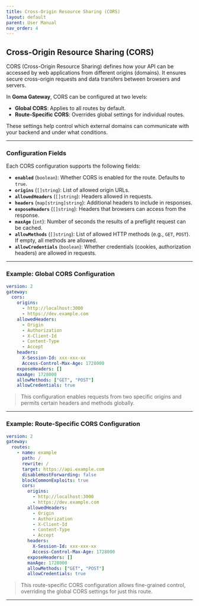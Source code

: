 ```yaml
---
title: Cross-Origin Resource Sharing (CORS)
layout: default
parent: User Manual
nav_order: 4
---
```



## Cross-Origin Resource Sharing (CORS)

CORS (Cross-Origin Resource Sharing) defines how your API can be accessed by web applications from different origins (domains). It ensures secure cross-origin requests and data transfers between browsers and servers.

In **Goma Gateway**, CORS can be configured at two levels:

* **Global CORS**: Applies to all routes by default.
* **Route-Specific CORS**: Overrides global settings for individual routes.

These settings help control which external domains can communicate with your backend and under what conditions.

---

### Configuration Fields

Each CORS configuration supports the following fields:

* **`enabled`** (`boolean`): Whether CORS is enabled for the route. Defaults to `true`.
* **`origins`** (`[]string`): List of allowed origin URLs.
* **`allowedHeaders`** (`[]string`): Headers allowed in requests.
* **`headers`** (`map[string]string`): Additional headers to include in responses.
* **`exposeHeaders`** (`[]string`): Headers that browsers can access from the response.
* **`maxAge`** (`int`): Number of seconds the results of a preflight request can be cached.
* **`allowMethods`** (`[]string`): List of allowed HTTP methods (e.g., `GET`, `POST`). If empty, all methods are allowed.
* **`allowCredentials`** (`boolean`): Whether credentials (cookies, authorization headers) are allowed in requests.

---

### Example: Global CORS Configuration

```yaml
version: 2
gateway:
  cors:
    origins:
      - http://localhost:3000
      - https://dev.example.com
    allowedHeaders:
      - Origin
      - Authorization
      - X-Client-Id
      - Content-Type
      - Accept
    headers:
      X-Session-Id: xxx-xxx-xx
      Access-Control-Max-Age: 1728000
    exposeHeaders: []
    maxAge: 1728000
    allowMethods: ["GET", "POST"]
    allowCredentials: true
```

> This configuration enables requests from two specific origins and permits certain headers and methods globally.

---

### Example: Route-Specific CORS Configuration

```yaml
version: 2
gateway:
  routes:
    - name: example
      path: /
      rewrite: /
      target: https://api.example.com
      disableHostForwarding: false
      blockCommonExploits: true
      cors:
        origins:
          - http://localhost:3000
          - https://dev.example.com
        allowedHeaders:
          - Origin
          - Authorization
          - X-Client-Id
          - Content-Type
          - Accept
        headers:
          X-Session-Id: xxx-xxx-xx
          Access-Control-Max-Age: 1728000
        exposeHeaders: []
        maxAge: 1728000
        allowMethods: ["GET", "POST"]
        allowCredentials: true
```

> This route-specific CORS configuration allows fine-grained control, overriding the global CORS settings for just this route.

---